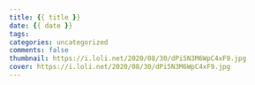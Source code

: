 ```yaml
---
title: {{ title }}
date: {{ date }}
tags:
categories: uncategorized
comments: false
thumbnail: https://i.loli.net/2020/08/30/dPi5N3M6WpC4xF9.jpg
cover: https://i.loli.net/2020/08/30/dPi5N3M6WpC4xF9.jpg
---
```

